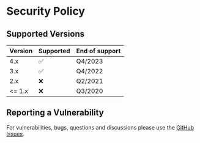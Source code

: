# Security Policy

## Supported Versions

| Version | Supported          | End of support |
| ------- | ------------------ | -------------- |
| 4.x     | :white_check_mark: | Q4/2023        |
| 3.x     | :white_check_mark: | Q4/2022        |
| 2.x     | :x:                | Q2/2021        |
| <= 1.x  | :x:                | Q3/2020        |

## Reporting a Vulnerability

For vulnerabilities, bugs, questions and discussions please use the [GitHub Issues](https://github.com/Labs64/guidechimp/issues).
